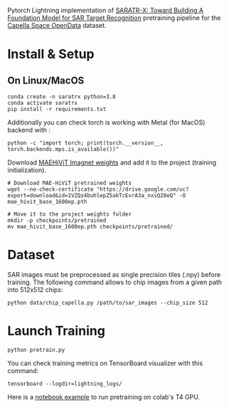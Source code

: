 Pytorch Lightning implementation of [SARATR-X: Toward Building A Foundation Model for SAR Target Recognition](https://arxiv.org/abs/2405.09365) pretraining pipeline for the [Capella Space OpenData](https://www.capellaspace.com/earth-observation/gallery) dataset.

# Install & Setup
## On Linux/MacOS
```
conda create -n saratrx python=3.8
conda activate saratrx
pip install -r requirements.txt
```
Additionally you can check torch is working with Metal (for MacOS) backend with :  
```
python -c "import torch; print(torch.__version__, torch.backends.mps.is_available())"
``` 
  
Download [MAEHiViT Imagnet weights](https://drive.google.com/file/d/1VZQz4buhlepZ5akTcEvrA3a_nxsQZ8eQ/view) and add it to the project (training initialization).  
```
# Download MAE-HiViT pretrained weights
wget --no-check-certificate "https://drive.google.com/uc?export=download&id=1VZQz4buhlepZ5akTcEvrA3a_nxsQZ8eQ" -O mae_hivit_base_1600ep.pth

# Move it to the project weights folder
mkdir -p checkpoints/pretrained
mv mae_hivit_base_1600ep.pth checkpoints/pretrained/
```

# Dataset 
SAR images must be preprocessed as single precision tiles (.npy) before training.
The following command allows to chip images from a given path into 512x512 chips:  
```
python data/chip_capella.py /path/to/sar_images --chip_size 512
``` 

# Launch Training
```
python pretrain.py
```
You can check training metrics on TensorBoard visualizer with this command:  
```
tensorboard --logdir=lightning_logs/
```
Here is a [notebook example](https://colab.research.google.com/drive/1naxjfy85keY7Ch6VlU6mL0mX8YPK-z1b?usp=sharing) to run pretraining on colab's T4 GPU.
